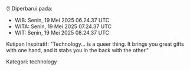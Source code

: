 ⏰ Diperbarui pada:
- WIB: Senin, 19 Mei 2025 06.24.37 UTC
- WITA: Senin, 19 Mei 2025 07.24.37 UTC
- WIT: Senin, 19 Mei 2025 08.24.37 UTC

Kutipan Inspiratif:
"Technology... is a queer thing. It brings you great gifts with one hand, and it stabs you in the back with the other."


Kategori: technology


